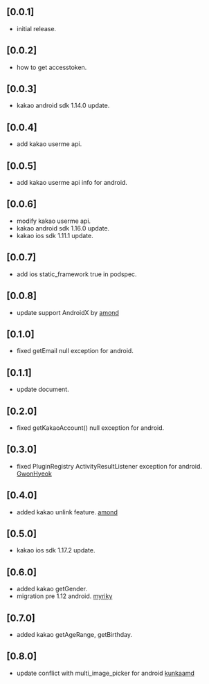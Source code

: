 ## [0.0.1]

* initial release.

## [0.0.2]

* how to get accesstoken.

## [0.0.3]

* kakao android sdk 1.14.0 update.

## [0.0.4]

* add kakao userme api.

## [0.0.5]

* add kakao userme api info for android.

## [0.0.6]

* modify kakao userme api.
* kakao android sdk 1.16.0 update.
* kakao ios sdk 1.11.1 update.

## [0.0.7]

* add ios static_framework true in podspec.

## [0.0.8]

* update support AndroidX by [amond](https://github.com/amondnet)

## [0.1.0]

* fixed getEmail null exception for android.

## [0.1.1]

* update document.

## [0.2.0]

* fixed getKakaoAccount() null exception for android.

## [0.3.0]

* fixed PluginRegistry ActivityResultListener exception for android. [GwonHyeok](https://github.com/GwonHyeok)

## [0.4.0]

* added kakao unlink feature. [amond](https://github.com/amondnet)

## [0.5.0]

* kakao ios sdk 1.17.2 update.

## [0.6.0]

* added kakao getGender.
* migration pre 1.12 android. [myriky](https://github.com/myriky)

## [0.7.0]

* added kakao getAgeRange, getBirthday.

## [0.8.0]

* update conflict with multi_image_picker for android [kunkaamd](https://github.com/kunkaamd)